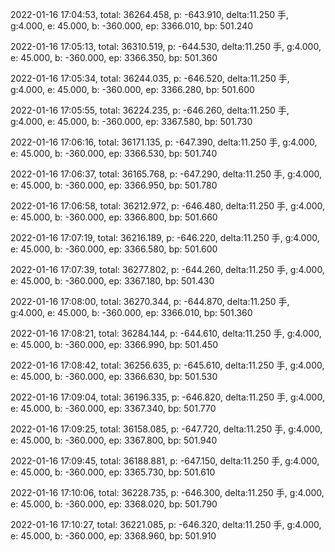 2022-01-16 17:04:53, total: 36264.458, p: -643.910, delta:11.250 手, g:4.000, e: 45.000, b: -360.000, ep: 3366.010, bp: 501.240

2022-01-16 17:05:13, total: 36310.519, p: -644.530, delta:11.250 手, g:4.000, e: 45.000, b: -360.000, ep: 3366.350, bp: 501.360

2022-01-16 17:05:34, total: 36244.035, p: -646.520, delta:11.250 手, g:4.000, e: 45.000, b: -360.000, ep: 3366.280, bp: 501.600

2022-01-16 17:05:55, total: 36224.235, p: -646.260, delta:11.250 手, g:4.000, e: 45.000, b: -360.000, ep: 3367.580, bp: 501.730

2022-01-16 17:06:16, total: 36171.135, p: -647.390, delta:11.250 手, g:4.000, e: 45.000, b: -360.000, ep: 3366.530, bp: 501.740

2022-01-16 17:06:37, total: 36165.768, p: -647.290, delta:11.250 手, g:4.000, e: 45.000, b: -360.000, ep: 3366.950, bp: 501.780

2022-01-16 17:06:58, total: 36212.972, p: -646.480, delta:11.250 手, g:4.000, e: 45.000, b: -360.000, ep: 3366.800, bp: 501.660

2022-01-16 17:07:19, total: 36216.189, p: -646.220, delta:11.250 手, g:4.000, e: 45.000, b: -360.000, ep: 3366.580, bp: 501.600

2022-01-16 17:07:39, total: 36277.802, p: -644.260, delta:11.250 手, g:4.000, e: 45.000, b: -360.000, ep: 3367.180, bp: 501.430

2022-01-16 17:08:00, total: 36270.344, p: -644.870, delta:11.250 手, g:4.000, e: 45.000, b: -360.000, ep: 3366.010, bp: 501.360

2022-01-16 17:08:21, total: 36284.144, p: -644.610, delta:11.250 手, g:4.000, e: 45.000, b: -360.000, ep: 3366.990, bp: 501.450

2022-01-16 17:08:42, total: 36256.635, p: -645.610, delta:11.250 手, g:4.000, e: 45.000, b: -360.000, ep: 3366.630, bp: 501.530

2022-01-16 17:09:04, total: 36196.335, p: -646.820, delta:11.250 手, g:4.000, e: 45.000, b: -360.000, ep: 3367.340, bp: 501.770

2022-01-16 17:09:25, total: 36158.085, p: -647.720, delta:11.250 手, g:4.000, e: 45.000, b: -360.000, ep: 3367.800, bp: 501.940

2022-01-16 17:09:45, total: 36188.881, p: -647.150, delta:11.250 手, g:4.000, e: 45.000, b: -360.000, ep: 3365.730, bp: 501.610

2022-01-16 17:10:06, total: 36228.735, p: -646.300, delta:11.250 手, g:4.000, e: 45.000, b: -360.000, ep: 3368.020, bp: 501.790

2022-01-16 17:10:27, total: 36221.085, p: -646.320, delta:11.250 手, g:4.000, e: 45.000, b: -360.000, ep: 3368.960, bp: 501.910